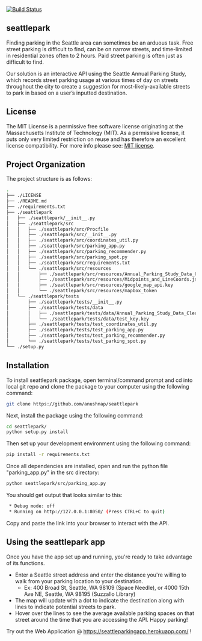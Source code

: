 [![Build Status](https://travis-ci.org/anushnap/seattlepark.svg?branch=main)](https://travis-ci.org/anushnap/seattlepark)
## seattlepark

Finding parking in the Seattle area can sometimes be an arduous task.  Free street parking is difficult to find, can be on narrow streets, and time-limited in residential zones often to 2 hours. Paid street parking is often just as difficult to find.

Our solution is an interactive API using the Seattle Annual Parking Study, which records street parking usage at various times of day on streets throughout the city to create a suggestion for most-likely-available streets to park in based on a user’s inputted destination.

## License

The MIT License is a permissive free software license originating at the Massachusetts Institute of Technology (MIT). As a permissive license, it puts only very limited restriction on reuse and has therefore an excellent license compatibility. For more info please see: [MIT license](https://snyk.io/learn/what-is-mit-license/).

## Project Organization

The project structure is as follows:
```bash
.
├── ./LICENSE
├── ./README.md
├── ./requirements.txt
├── ./seattlepark
│   ├── ./seattlepark/__init__.py
│   ├── ./seattlepark/src
│   │   ├── ./seattlepark/src/Procfile
│   │   ├── ./seattlepark/src/__init__.py
│   │   ├── ./seattlepark/src/coordinates_util.py
│   │   ├── ./seattlepark/src/parking_app.py
│   │   ├── ./seattlepark/src/parking_recommender.py
│   │   ├── ./seattlepark/src/parking_spot.py
│   │   ├── ./seattlepark/src/requirements.txt
│   │   └── ./seattlepark/src/resources
│   │       ├── ./seattlepark/src/resources/Annual_Parking_Study_Data_Cleaned2.csv
│   │       ├── ./seattlepark/src/resources/Midpoints_and_LineCoords.json
│   │       ├── ./seattlepark/src/resources/google_map_api.key
│   │       └── ./seattlepark/src/resources/mapbox_token
│   └── ./seattlepark/tests
│       ├── ./seattlepark/tests/__init__.py
│       ├── ./seattlepark/tests/data
│       │   ├── ./seattlepark/tests/data/Annual_Parking_Study_Data_Cleaned2.csv
│       │   └── ./seattlepark/tests/data/test_key.key
│       ├── ./seattlepark/tests/test_coordinates_util.py
│       ├── ./seattlepark/tests/test_parking_app.py
│       ├── ./seattlepark/tests/test_parking_recommender.py
│       └── ./seattlepark/tests/test_parking_spot.py
└── ./setup.py
```
## Installation

To install seattlepark package, open terminal/command prompt and cd into local git repo and clone the package to your computer using the following command:

```bash
git clone https://github.com/anushnap/seattlepark
```

Next, install the package using the following command:

```bash
cd seattlepark/
python setup.py install
```

Then set up your development environment using the following command:

```bash
pip install -r requirements.txt
```

Once all dependencies are installed, open and run the python file "parking_app.py" in the src directory:

```bash
python seattlepark/src/parking_app.py
```

You should get output that looks similar to this:
```bash
 * Debug mode: off
 * Running on http://127.0.0.1:8050/ (Press CTRL+C to quit)
```
Copy and paste the link into your browser to interact with the API.

## Using the seattlepark app

Once you have the app set up and running, you're ready to take advantage of its functions. 

- Enter a Seattle street address and enter the distance you're willing to walk from your parking location to your destination.
    - Ex: 400 Broad St, Seattle, WA 98109 (Space Needle), or 4000 15th Ave NE, Seattle, WA 98195 (Suzzallo Library)
- The map will update with a dot to indicate the destination along with lines to indicate potential streets to park.
- Hover over the lines to see the average available parking spaces on that street around the time that you are accessing the API. Happy parking!

Try out the Web Application @ https://seattleparkingapp.herokuapp.com/ !
